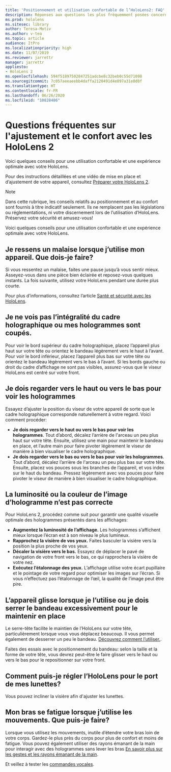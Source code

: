 ```yaml
---
title: 'Positionnement et utilisation confortable de l’HoloLens2: FAQ'
description: Réponses aux questions les plus fréquemment posées concernant l'installation de votre HoloLens 2.
ms.prod: hololens
ms.sitesec: library
author: Teresa-Motiv
ms.author: v-tea
ms.topic: article
audience: ItPro
ms.localizationpriority: high
ms.date: 11/07/2019
ms.reviewer: jarrettr
manager: jarrettr
appliesto:
- HoloLens 2
ms.openlocfilehash: 594f51897502847251adcbe8c32beb0c55d71098
ms.sourcegitcommit: 7c057aeeaeebb4daffa2120491d4e897a31e8d0f
ms.translationtype: HT
ms.contentlocale: fr-FR
ms.lasthandoff: 06/26/2020
ms.locfileid: "10828486"
---
```

# Questions fréquentes sur l'ajustement et le confort avec les HoloLens 2

Voici quelques conseils pour une utilisation confortable et une expérience optimale avec votre HoloLens.

Pour des instructions détaillées et une vidéo de mise en place et d’ajustement de votre appareil, consultez [Préparer votre HoloLens 2](hololens2-setup.md).

> [!NOTE]
> Dans cette rubrique, les conseils relatifs au positionnement et au confort sont fournis à titre indicatif seulement. Ils ne remplacent pas les législations ou réglementations, ni votre discernement lors de l’utilisation d’HoloLens. Préservez votre sécurité et amusez-vous!

Voici quelques conseils pour une utilisation confortable et une expérience optimale avec votre HoloLens.

## Je ressens un malaise lorsque j’utilise mon appareil. Que dois-je faire?

Si vous ressentez un malaise, faites une pause jusqu’à vous sentir mieux. Asseyez-vous dans une pièce bien éclairée et reposez-vous quelques instants. La fois suivante, utilisez votre HoloLens pendant une durée plus courte.

Pour plus d’informations, consultez l’article [Santé et sécurité avec les HoloLens](https://go.microsoft.com/fwlink/p/?LinkId=746661).

## Je ne vois pas l’intégralité du cadre holographique ou mes hologrammes sont coupés.

Pour voir le bord supérieur du cadre holographique, placez l’appareil plus haut sur votre tête ou orientez le bandeau légèrement vers le haut à l’avant. Pour voir le bord inférieur, placez l’appareil plus bas sur votre tête ou orientez le bandeau légèrement vers le bas à l’avant. Si les bords gauche ou droit du cadre d’affichage ne sont pas visibles, assurez-vous que le viseur HoloLens est centré sur votre front.

## Je dois regarder vers le haut ou vers le bas pour voir les hologrammes

Essayez d’ajuster la position du viseur de votre appareil de sorte que le cadre holographique corresponde naturellement à votre regard. Voici comment procéder:

- **Je dois regarder vers le haut ou vers le bas pour voir les hologrammes**. Tout d’abord, décalez l’arrière de l'arceau un peu plus haut sur votre tête. Ensuite, utilisez une main pour maintenir le bandeau en place, et l’autre main pour faire pivoter légèrement le viseur de manière à bien visualiser le cadre holographique.
- **Je dois regarder vers le bas ou vers le bas pour voir les hologrammes**. Tout d’abord, décalez l’arrière de l'arceau un peu plus bas sur votre tête. Ensuite, placez vos pouces sous les branches de l’appareil, et vos index sur le haut du bandeau. Pressez légèrement avec vos pouces pour faire pivoter le viseur de manière à bien visualiser le cadre holographique.

## La luminosité ou la couleur de l’image d’hologramme n’est pas correcte

Pour HoloLens 2, procédez comme suit pour garantir une qualité visuelle optimale des hologrammes présentés dans les affichages:

- **Augmentez la luminosité de l’affichage.** Les hologrammes s’affichent mieux lorsque l’écran est à son niveau le plus lumineux.
- **Rapprochez la visière de vos yeux.** Faites basculer la visière vers la position la plus proche de vos yeux.
- **Décaler la visière vers le bas.** Essayez de déplacer le pavé de navigation de votre front vers le bas, ce qui rapprochera la visière de votre nez.
- **Exécutez l’étalonnage des yeux.** L’affichage utilise votre écart pupillaire et le pointage de votre regard pour optimiser les images sur l’écran. Si vous n’effectuez pas l’étalonnage de l’œil, la qualité de l’image peut être pire.

## L’appareil glisse lorsque je l’utilise ou je dois serrer le bandeau excessivement pour le maintenir en place

Le serre-tête facilite le maintien de l’HoloLens sur votre tête, particulièrement lorsque vous vous déplacez beaucoup. Il vous permet également de desserrer un peu le bandeau. [Découvrez comment l’utiliser.](hololens2-setup.md#adjust-fit).

Faites des essais avec le positionnement du bandeau: selon la taille et la forme de votre tête, vous devrez peut-être le faire glisser vers le haut ou vers le bas pour le repositionner sur votre front.

## Comment puis-je régler l’HoloLens pour le port de mes lunettes?

Vous pouvez incliner la visière afin d'ajuster les lunettes.

## Mon bras se fatigue lorsque j’utilise les mouvements. Que puis-je faire?

Lorsque vous utilisez les mouvements, inutile d’étendre votre bras loin de votre corps. Gardez-le plus près du corps pour plus de confort et moins de fatigue. Vous pouvez également utiliser des rayons émanant de la main pour interagir avec des hologrammes sans lever les bras [En savoir plus sur les gestes et les rayons émanant de la main](hololens2-basic-usage.md#the-hand-tracking-frame).

Et veillez à tester les [commandes vocales](hololens-cortana.md).
